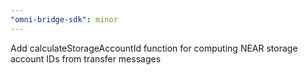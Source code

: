 ```yaml
---
"omni-bridge-sdk": minor
---
```


Add calculateStorageAccountId function for computing NEAR storage account IDs from transfer messages